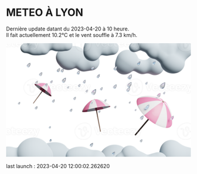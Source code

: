 # METEO À LYON

Dernière update datant du 2023-04-20 à 10 heure.  
Il fait actuellement 10.2°C et le vent souffle à 7.3 km/h.      

![](./.github/rain.png)

last launch : 2023-04-20 12:00:02.262620
